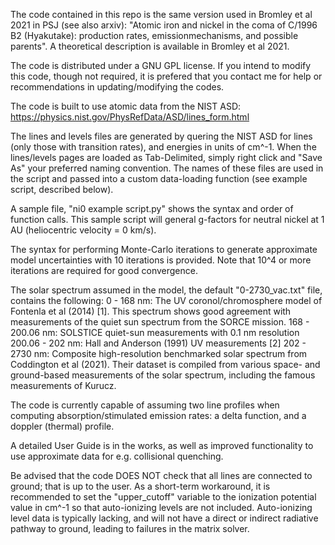 The code contained in this repo is the same version used in Bromley et al 2021 in PSJ (see also arxiv): "Atomic iron and nickel in the coma of C/1996 B2 (Hyakutake): production rates, emissionmechanisms, and possible parents". A theoretical description is available in Bromley et al 2021. 

The code is distributed under a GNU GPL license. If you intend to modify this code, though not required, it is prefered that you contact me for help or recommendations in updating/modifying the codes.

The code is built to use atomic data from the NIST ASD:
https://physics.nist.gov/PhysRefData/ASD/lines_form.html

The lines and levels files are generated by quering the NIST ASD for lines (only those with transition rates), and energies in units of cm^-1. When the lines/levels pages are loaded as Tab-Delimited, simply right click and "Save As" your preferred naming convention. The names of these files are used in the script and passed into a custom data-loading function (see example script, described below).

A sample file, "ni0 example script.py" shows the syntax and order of function calls. This sample script will general g-factors for neutral nickel at 1 AU (heliocentric velocity = 0 km/s).

The syntax for performing Monte-Carlo iterations to generate approximate model uncertainties with 10 iterations is provided. Note that 10^4 or more iterations
are required for good convergence.

The solar spectrum assumed in the model, the default "0-2730_vac.txt" file, contains the following:
0 - 168 nm: The UV coronol/chromosphere model of Fontenla et al (2014) [1]. This spectrum shows good agreement with measurements of the quiet sun spectrum from the SORCE mission.
168 - 200.06 nm: SOLSTICE quiet-sun measurements with 0.1 nm resolution
200.06 - 202 nm: Hall and Anderson (1991) UV measurements [2]
 202 - 2730 nm: Composite high-resolution benchmarked solar spectrum from Coddington et al (2021). Their dataset is compiled
          from various space- and ground-based measurements of the solar spectrum, including the famous measurements of Kurucz.
          
The code is currently capable of assuming two line profiles when computing absorption/stimulated emission rates: a delta function, and a doppler (thermal) profile.

A detailed User Guide is in the works, as well as improved functionality to use approximate data for e.g. collisional quenching. 

Be advised that the code DOES NOT check that all lines are connected to ground; that is up to the user. As a short-term workaround, it is recommended to set the "upper_cutoff" variable to the ionization potential value in cm^-1 so that auto-ionizing levels are not included. Auto-ionizing level data is typically lacking, and will not have a direct or indirect radiative pathway to ground, leading to failures in the matrix solver. 
